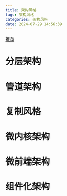 ```yaml
---
title: 架构风格
tags: 架构风格
categories: 架构风格
date: 2024-07-29 14:56:39
---
```


[推荐](https://juejin.cn/post/6844903943068205064#heading-0)
# 分层架构

# 管道架构

# 复制风格

# 微内核架构

# 微前端架构

# 组件化架构
